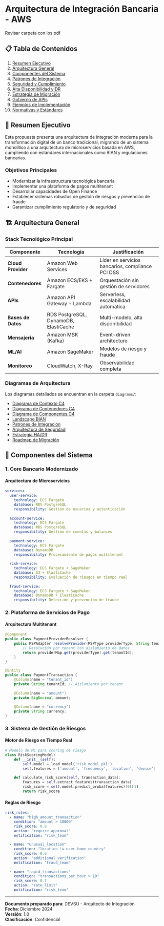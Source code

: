 # Arquitectura de Integración Bancaria - AWS

Revisar carpeta con los pdf

## 📋 Tabla de Contenidos

1. [Resumen Ejecutivo](#resumen-ejecutivo)
2. [Arquitectura General](#arquitectura-general)
3. [Componentes del Sistema](#componentes-del-sistema)
4. [Patrones de Integración](#patrones-de-integración)
5. [Seguridad y Cumplimiento](#seguridad-y-cumplimiento)
6. [Alta Disponibilidad y DR](#alta-disponibilidad-y-dr)
7. [Estrategia de Migración](#estrategia-de-migración)
8. [Gobierno de APIs](#gobierno-de-apis)
9. [Ejemplos de Implementación](#ejemplos-de-implementación)
10. [Normativas y Estándares](#normativas-y-estándares)

## 🎯 Resumen Ejecutivo

Esta propuesta presenta una arquitectura de integración moderna para la transformación digital de un banco tradicional, migrando de un sistema monolítico a una arquitectura de microservicios basada en AWS, cumpliendo con estándares internacionales como BIAN y regulaciones bancarias.

### Objetivos Principales
- Modernizar la infraestructura tecnológica bancaria
- Implementar una plataforma de pagos multitenant
- Desarrollar capacidades de Open Finance
- Establecer sistemas robustos de gestión de riesgos y prevención de fraude
- Garantizar cumplimiento regulatorio y de seguridad

## 🏗️ Arquitectura General

### Stack Tecnológico Principal

| Componente | Tecnología | Justificación |
|------------|------------|---------------|
| **Cloud Provider** | Amazon Web Services | Líder en servicios bancarios, compliance PCI DSS |
| **Contenedores** | Amazon ECS/EKS + Fargate | Orquestación sin gestión de servidores |
| **APIs** | Amazon API Gateway + Lambda | Serverless, escalabilidad automática |
| **Bases de Datos** | RDS PostgreSQL, DynamoDB, ElastiCache | Multi-modelo, alta disponibilidad |
| **Mensajería** | Amazon MSK (Kafka) | Event-driven architecture |
| **ML/AI** | Amazon SageMaker | Modelos de riesgo y fraude |
| **Monitoreo** | CloudWatch, X-Ray | Observabilidad completa |

### Diagramas de Arquitectura

Los diagramas detallados se encuentran en la carpeta `diagrams/`:

- [Diagrama de Contexto C4](diagrams/01-c4-context.md)
- [Diagrama de Contenedores C4](diagrams/02-c4-containers.md)
- [Diagrama de Componentes C4](diagrams/03-c4-components.md)
- [Landscape BIAN](diagrams/04-bian-landscape.md)
- [Patrones de Integración](diagrams/05-integration-patterns.md)
- [Arquitectura de Seguridad](diagrams/06-security-architecture.md)
- [Estrategia HA/DR](diagrams/07-ha-dr-strategy.md)
- [Roadmap de Migración](diagrams/08-migration-roadmap.md)

## 🔧 Componentes del Sistema

### 1. Core Bancario Modernizado

#### Arquitectura de Microservicios
```yaml
services:
  user-service:
    technology: ECS Fargate
    database: RDS PostgreSQL
    responsibility: Gestión de usuarios y autenticación
    
  account-service:
    technology: ECS Fargate
    database: RDS PostgreSQL
    responsibility: Gestión de cuentas y balances
    
  payment-service:
    technology: ECS Fargate
    database: DynamoDB
    responsibility: Procesamiento de pagos multitenant
    
  risk-service:
    technology: ECS Fargate + SageMaker
    database: S3 + ElastiCache
    responsibility: Evaluación de riesgos en tiempo real
    
  fraud-service:
    technology: ECS Fargate + SageMaker
    database: DynamoDB + ElastiCache
    responsibility: Detección y prevención de fraude
```

### 2. Plataforma de Servicios de Pago

#### Arquitectura Multitenant
```java
@Component
public class PaymentProviderResolver {
    public PSPAdapter resolveProvider(PSPType providerType, String tenantId) {
        // Resolución por tenant con aislamiento de datos
        return providerMap.get(providerType).get(tenantId);
    }
}

@Entity
public class PaymentTransaction {
    @Column(name = "tenant_id")
    private String tenantId; // Aislamiento por tenant
    
    @Column(name = "amount")
    private BigDecimal amount;
    
    @Column(name = "currency")
    private String currency;
}
```

### 3. Sistema de Gestión de Riesgos

#### Motor de Riesgo en Tiempo Real
```python
# Modelo de ML para scoring de riesgo
class RiskScoringModel:
    def __init__(self):
        self.model = load_model('risk_model.pkl')
        self.features = ['amount', 'frequency', 'location', 'device']
    
    def calculate_risk_score(self, transaction_data):
        features = self.extract_features(transaction_data)
        risk_score = self.model.predict_proba(features)[0][1]
        return risk_score
```

#### Reglas de Riesgo
```yaml
risk_rules:
  - name: "high_amount_transaction"
    condition: "amount > 10000"
    risk_score: 0.8
    action: "require_approval"
    notification: "risk_team"
    
  - name: "unusual_location"
    condition: "location != user_home_country"
    risk_score: 0.6
    action: "additional_verification"
    notification: "fraud_team"
    
  - name: "rapid_transactions"
    condition: "transactions_per_hour > 10"
    risk_score: 0.7
    action: "rate_limit"
    notification: "risk_team"
```

---

**Documento preparado para**: DEVSU - Arquitecto de Integración  
**Fecha**: Diciembre 2024  
**Versión**: 1.0  
**Clasificación**: Confidencial
